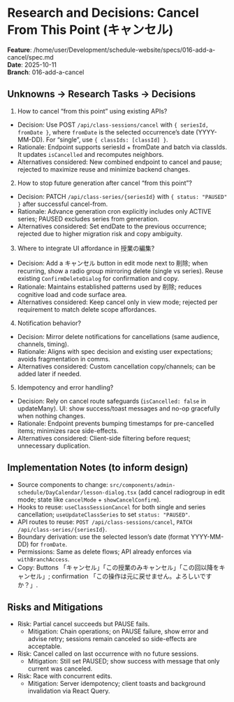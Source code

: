 # Research and Decisions: Cancel From This Point (キャンセル)

**Feature**: /home/user/Development/schedule-website/specs/016-add-a-cancel/spec.md  
**Date**: 2025-10-11  
**Branch**: 016-add-a-cancel

## Unknowns → Research Tasks → Decisions

1. How to cancel “from this point” using existing APIs?

- Decision: Use POST `/api/class-sessions/cancel` with `{ seriesId, fromDate }`, where `fromDate` is the selected occurrence’s date (YYYY-MM-DD). For “single”, use `{ classIds: [classId] }`.
- Rationale: Endpoint supports seriesId + fromDate and batch via classIds. It updates `isCancelled` and recomputes neighbors.
- Alternatives considered: New combined endpoint to cancel and pause; rejected to maximize reuse and minimize backend changes.

2. How to stop future generation after cancel “from this point”?

- Decision: PATCH `/api/class-series/{seriesId}` with `{ status: "PAUSED" }` after successful cancel-from.
- Rationale: Advance generation cron explicitly includes only ACTIVE series; PAUSED excludes series from generation.
- Alternatives considered: Set endDate to the previous occurrence; rejected due to higher migration risk and copy ambiguity.

3. Where to integrate UI affordance in 授業の編集?

- Decision: Add a キャンセル button in edit mode next to 削除; when recurring, show a radio group mirroring delete (single vs series). Reuse existing `ConfirmDeleteDialog` for confirmation and copy.
- Rationale: Maintains established patterns used by 削除; reduces cognitive load and code surface area.
- Alternatives considered: Keep cancel only in view mode; rejected per requirement to match delete scope affordances.

4. Notification behavior?

- Decision: Mirror delete notifications for cancellations (same audience, channels, timing).
- Rationale: Aligns with spec decision and existing user expectations; avoids fragmentation in comms.
- Alternatives considered: Custom cancellation copy/channels; can be added later if needed.

5. Idempotency and error handling?

- Decision: Rely on cancel route safeguards (`isCancelled: false` in updateMany). UI: show success/toast messages and no-op gracefully when nothing changes.
- Rationale: Endpoint prevents bumping timestamps for pre-cancelled items; minimizes race side-effects.
- Alternatives considered: Client-side filtering before request; unnecessary duplication.

## Implementation Notes (to inform design)

- Source components to change: `src/components/admin-schedule/DayCalendar/lesson-dialog.tsx` (add cancel radiogroup in edit mode; state like `cancelMode` + `showCancelConfirm`).
- Hooks to reuse: `useClassSessionCancel` for both single and series cancellation; `useUpdateClassSeries` to set `status: "PAUSED"`.
- API routes to reuse: `POST /api/class-sessions/cancel`, `PATCH /api/class-series/{seriesId}`.
- Boundary derivation: use the selected lesson’s date (format YYYY-MM-DD) for `fromDate`.
- Permissions: Same as delete flows; API already enforces via `withBranchAccess`.
- Copy: Buttons 「キャンセル」「この授業のみキャンセル」「この回以降をキャンセル」; confirmation 「この操作は元に戻せません。よろしいですか？」.

## Risks and Mitigations

- Risk: Partial cancel succeeds but PAUSE fails.
  - Mitigation: Chain operations; on PAUSE failure, show error and advise retry; sessions remain canceled so side-effects are acceptable.
- Risk: Cancel called on last occurrence with no future sessions.
  - Mitigation: Still set PAUSED; show success with message that only current was canceled.
- Risk: Race with concurrent edits.
  - Mitigation: Server idempotency; client toasts and background invalidation via React Query.
